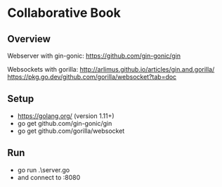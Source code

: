 # Collaborative Book

## Overview

Webserver with gin-gonic:
https://github.com/gin-gonic/gin

Websockets with gorilla:
http://arlimus.github.io/articles/gin.and.gorilla/
https://pkg.go.dev/github.com/gorilla/websocket?tab=doc


## Setup

- https://golang.org/ (version 1.11+)
- go get github.com/gin-gonic/gin
- go get github.com/gorilla/websocket


## Run

- go run .\server.go
- and connect to :8080